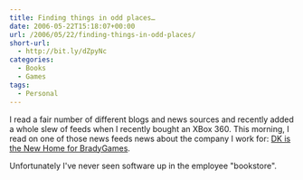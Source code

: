 ```yaml
---
title: Finding things in odd places…
date: 2006-05-22T15:18:07+00:00
url: /2006/05/22/finding-things-in-odd-places/
short-url:
  - http://bit.ly/dZpyNc
categories:
  - Books
  - Games
tags:
  - Personal
---
```

I read a fair number of different blogs and news sources and recently added a whole slew of feeds when I recently bought an XBox 360. This morning, I read on one of those news feeds news about the company I work for: [DK is the New Home for BradyGames](http://news.teamxbox.com/xbox/10999/DK-is-the-New-Home-for-BradyGames/).

Unfortunately I've never seen software up in the employee "bookstore".